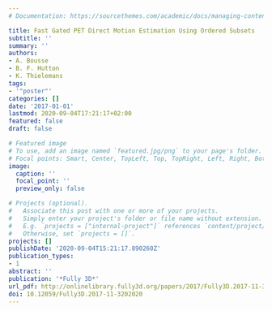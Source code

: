 ```yaml
---
# Documentation: https://sourcethemes.com/academic/docs/managing-content/

title: Fast Gated PET Direct Motion Estimation Using Ordered Subsets
subtitle: ''
summary: ''
authors:
- A. Bousse
- B. F. Hutton
- K. Thielemans
tags:
- '"poster"'
categories: []
date: '2017-01-01'
lastmod: 2020-09-04T17:21:17+02:00
featured: false
draft: false

# Featured image
# To use, add an image named `featured.jpg/png` to your page's folder.
# Focal points: Smart, Center, TopLeft, Top, TopRight, Left, Right, BottomLeft, Bottom, BottomRight.
image:
  caption: ''
  focal_point: ''
  preview_only: false

# Projects (optional).
#   Associate this post with one or more of your projects.
#   Simply enter your project's folder or file name without extension.
#   E.g. `projects = ["internal-project"]` references `content/project/deep-learning/index.md`.
#   Otherwise, set `projects = []`.
projects: []
publishDate: '2020-09-04T15:21:17.890260Z'
publication_types:
- 1
abstract: ''
publication: '*Fully 3D*'
url_pdf: http://onlinelibrary.fully3d.org/papers/2017/Fully3D.2017-11-3202020.pdf
doi: 10.12059/Fully3D.2017-11-3202020
---
```

